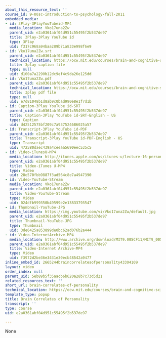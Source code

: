 ```yaml
---
about_this_resource_text: ''
course_id: 9-00sc-introduction-to-psychology-fall-2011
embedded_media:
- id: 3Play-3PlayYouTubeid-MP4
  media_location: Vko17una2Zw
  parent_uid: e2a0361abf04d951c55495f2b537de97
  title: 3Play-3Play YouTube id
  type: 3Play
  uid: f317c968a94baa289b71a833e998f6e9
- id: Vko17una2Zw.srt
  parent_uid: e2a0361abf04d951c55495f2b537de97
  technical_location: https://ocw.mit.edu/courses/brain-and-cognitive-sciences/9-00sc-introduction-to-psychology-fall-2011/personality/brain-correlates-of-personality/Vko17una2Zw.srt
  title: 3play caption file
  type: null
  uid: d100a7a2290b12dc9ef4c9da26e125dd
- id: Vko17una2Zw.pdf
  parent_uid: e2a0361abf04d951c55495f2b537de97
  technical_location: https://ocw.mit.edu/courses/brain-and-cognitive-sciences/9-00sc-introduction-to-psychology-fall-2011/personality/brain-correlates-of-personality/Vko17una2Zw.pdf
  title: 3play pdf file
  type: null
  uid: e7d81048b1d8ab9c0bad990e8e1f7d1b
- id: Caption-3Play YouTube id-SRT
  parent_uid: e2a0361abf04d951c55495f2b537de97
  title: Caption-3Play YouTube id-SRT-English - US
  type: Caption
  uid: d42512575bf209c7a937524686025a57
- id: Transcript-3Play YouTube id-PDF
  parent_uid: e2a0361abf04d951c55495f2b537de97
  title: Transcript-3Play YouTube id-PDF-English - US
  type: Transcript
  uid: 472580daec439a4ceeaa5690eec535c5
- id: Video-iTunesU-MP4
  media_location: http://itunes.apple.com/us/itunes-u/lecture-16-personality/id501335817?i=111090552
  parent_uid: e2a0361abf04d951c55495f2b537de97
  title: Video-iTunes U-MP4
  type: Video
  uid: 28e570fbb9887f3ad564c8e7a4947390
- id: Video-YouTube-Stream
  media_location: Vko17una2Zw
  parent_uid: e2a0361abf04d951c55495f2b537de97
  title: Video-YouTube-Stream
  type: Video
  uid: 024dfb999350b49599e2e13833793547
- id: Thumbnail-YouTube-JPG
  media_location: https://img.youtube.com/vi/Vko17una2Zw/default.jpg
  parent_uid: e2a0361abf04d951c55495f2b537de97
  title: Thumbnail-YouTube-JPG
  type: Thumbnail
  uid: 3de6425a853899de0bc62ad076b2a444
- id: Video-InternetArchive-MP4
  media_location: http://www.archive.org/download/MIT9.00SCF11/MIT9_00SCF11_lec16_300k.mp4
  parent_uid: e2a0361abf04d951c55495f2b537de97
  title: Video-Internet Archive-MP4
  type: Video
  uid: f3972d2be36e3431e30ecb48542a9477
inline_embed_id: 2665244braincorrelatesofpersonality43304109
layout: video
order_index: null
parent_uid: 5eb89b5f35aacb6b620a28b7c73d5d21
related_resources_text: ''
short_url: brain-correlates-of-personality
technical_location: https://ocw.mit.edu/courses/brain-and-cognitive-sciences/9-00sc-introduction-to-psychology-fall-2011/personality/brain-correlates-of-personality
template_type: popup
title: Brain Correlates of Personality
transcript: ''
type: course
uid: e2a0361abf04d951c55495f2b537de97

---
```

None